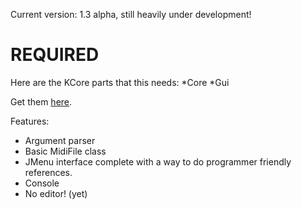 Current version: 1.3 alpha, still heavily under development!

REQUIRED
=========
Here are the KCore parts that this needs:
*Core
*Gui

Get them [here](http://techshroom.com/other/libraries/kcore/distributed-segments/).

Features: 
  - Argument parser
  - Basic MidiFile class
  - JMenu interface complete with a way to do programmer friendly references.
  - Console
  - No editor! (yet)
